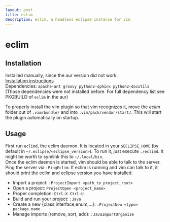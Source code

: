 ```yaml
---
layout: post
title: eclim
description: eclim, a headless eclipse instance for vim
---
```


# eclim

## Installation
Installed manually, since the aur version did not work.  
[Installation instructions](http://eclim.org/install.html#building-from-source)  
Dependencies: `apache-ant groovy python2-sphinx python2-docutils`  
(Those dependencies were not installed before. For full dependency list see PKGBUILD of `eclim` in the aur)  

To properly install the vim plugin so that vim recognizes it, move the _eclim_ folder out of `.vim/bundle/` and into `.vim/pack/vendor/start/`. This will start the plugin automatically on startup.

## Usage
First run `eclimd`, the eclim daemon. It is located in your `$ECLIPSE_HOME` (by default in `~/.eclipse/<eclipse_version>`). To run it, just execute `./eclimd`. It might be worth to symlink this to `~/.local/bin`.  
Once the eclim daemon is started, vim should be able to talk to the server. Ping the server via `:PingEclim`. If eclim is running and vim can talk to it, it should print the eclim and eclipse version you have installed.

- Import a project: `:ProjectImport <path_to_project_root>`
- Open a project: `ProjectOpen <project_name>`
- Proper completion: `Ctrl-X Ctrl-U`
- Build and run your project: `:Java`
- Create a new {class,interface,enum,...}: `:ProjectNew <type> package.name`
- Manage imports (remove, sort, add): `:JavaImportOrganize`
